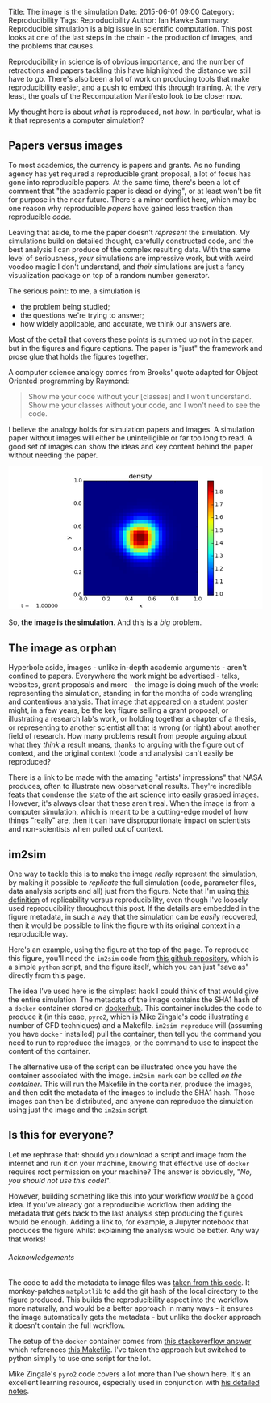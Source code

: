Title: The image is the simulation
Date: 2015-06-01 09:00
Category: Reproducibility
Tags: Reproducibility
Author: Ian Hawke
Summary: Reproducible simulation is a big issue in scientific computation. This post looks at one of the last steps in the chain - the production of images, and the problems that causes.

Reproducibility in science is of obvious importance, and the number of retractions and papers tackling this have highlighted the distance we still have to go. There's also been a lot of work on producing tools that make reproducibility easier, and a push to embed this through training. At the very least, the goals of the Recomputation Manifesto look to be closer now.

My thought here is about *what* is reproduced, not *how*. In particular, what is it that represents a computer simulation?

## Papers versus images

To most academics, the currency is papers and grants. As no funding agency has yet required a reproducible grant proposal, a lot of focus has gone into reproducible papers. At the same time, there's been a lot of comment that "the academic paper is dead or dying", or at least won't be fit for purpose in the near future. There's a minor conflict here, which may be one reason why reproducible *papers* have gained less traction than reproducible *code*.

Leaving that aside, to me the paper doesn't *represent* the simulation. *My* simulations build on detailed thought, carefully constructed code, and the best analysis I can produce of the complex resulting data. With the same level of seriousness, *your* simulations are impressive work, but with weird voodoo magic I don't understand, and *their* simulations are just a fancy visualization package on top of a random number generator.

The serious point: to me, a simulation is

* the problem being studied;
* the questions we're trying to answer;
* how widely applicable, and accurate, we think our answers are.

Most of the detail that covers these points is summed up not in the paper, but in the figures and figure captions. The paper is "just" the framework and prose glue that holds the figures together.

A computer science analogy comes from Brooks' quote adapted for Object Oriented programming by Raymond:

>   Show me your code without your [classes] and I won't understand. Show me your classes without your code, and I won't need to see the code.

I believe the analogy holds for simulation papers and images. A simulation paper without images will either be unintelligible or far too long to read. A good set of images can show the ideas and key content behind the paper without needing the paper.

![Result of a `pyro` simulation](https://raw.githubusercontent.com/IanHawke/im2sim/master/example_figure/plot.png)

So, **the image is the simulation**. And this is a *big* problem.

## The image as orphan

Hyperbole aside, images - unlike in-depth academic arguments - aren't confined to papers. Everywhere the work might be advertised - talks, websites, grant proposals and more - the image is doing much of the work: representing the simulation, standing in for the months of code wrangling and contentious analysis. That image that appeared on a student poster might, in a few years, be the key figure selling a grant proposal, or illustrating a research lab's work, or holding together a chapter of a thesis, or representing to another scientist all that is wrong (or right) about another field of research. How many problems result from people arguing about what they *think* a result means, thanks to arguing with the figure out of context, and the original context (code and analysis) can't easily be reproduced?

There is a link to be made with the amazing "artists' impressions" that NASA produces, often to illustrate new observational results. They're incredible feats that condense the state of the art science into easily grasped images. However, it's always clear that these aren't real. When the image is from a computer simulation, which is meant to be a cutting-edge model of how things "really" are, then it can have disproportionate impact on scientists and non-scientists when pulled out of context.

## im2sim

One way to tackle this is to make the image *really* represent the simulation, by making it possible to *replicate* the full simulation (code, parameter files, data analysis scripts and all) just from the figure. Note that I'm using [this definition](http://reproduciblescience.blogspot.co.uk/2015/05/rebility.html) of replicability versus reproducibility, even though I've loosely used reproducibility throughout this post. If the details are embedded in the figure metadata, in such a way that the simulation can be *easily* recovered, then it would be possible to link the figure with its original context in a reproducible way.

Here's an example, using the figure at the top of the page. To reproduce this figure, you'll need the `im2sim` code from [this github repository](http://ianhawke.github.com/im2sim), which is a simple `python` script, and the figure itself, which you can just "save as" directly from this page.

The idea I've used here is the simplest hack I could think of that would give the entire simulation. The metadata of the image contains the SHA1 hash of a `docker` container stored on [dockerhub](http://hub.docker.com). This container includes the code to produce it (in this case, `pyro2`, which is Mike Zingale's code illustrating a number of CFD techniques) and a Makefile. `im2sim reproduce` will (assuming you have `docker` installed) pull the container, then tell you the command you need to run to reproduce the images, or the command to use to inspect the content of the container.

The alternative use of the script can be illustrated once you have the container associated with the image. `im2sim mark` can be called *on the container*. This will run the Makefile in the container, produce the images, and then edit the metadata of the images to include the SHA1 hash. Those images can then be distributed, and anyone can reproduce the simulation using just the image and the `im2sim` script.

## Is this for everyone?

Let me rephrase that: should you download a script and image from the internet and run it on your machine, knowing that effective use of `docker` requires root permission on your machine? The answer is obviously, "*No, you should not use this code!*".

However, building something like this into your workflow *would* be a good idea. If you've already got a reproducible workflow then adding the metadata that gets back to the last analysis step producing the figures would be enough. Adding a link to, for example, a Jupyter notebook that produces the figure whilst explaining the analysis would be better. Any way that works!

###### Acknowledgements

The code to add the metadata to image files was [taken from this code](https://github.com/dfm/savefig). It monkey-patches `matplotlib` to add the git hash of the local directory to the figure produced. This builds the reproducibility aspect into the workflow more naturally, and would be a better approach in many ways - it ensures the image automatically gets the metadata - but unlike the docker approach it doesn't contain the full workflow.

The setup of the `docker` container comes from [this stackoverflow answer](http://stackoverflow.com/a/26547845/3112941) which references [this Makefile](https://github.com/marmelab/make-docker-command/blob/master/Makefile). I've taken the approach but switched to python simplly to use one script for the lot.

Mike Zingale's `pyro2` code covers a lot more than I've shown here. It's an excellent learning resource, especially used in conjunction with [his detailed notes](https://github.com/Open-Astrophysics-Bookshelf/numerical_exercises).
